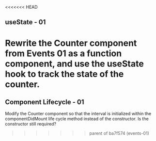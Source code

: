 <<<<<<< HEAD
## useState - 01

Rewrite the Counter component from Events 01 as a function component, and use the useState hook to track the state of the counter.
=======
## Component Lifecycle - 01

Modify the Counter component so that the interval is initialized within the componentDidMount life cycle method instead of the constructor. Is the constructor still required?
>>>>>>> parent of ba7f574 (events-01)
